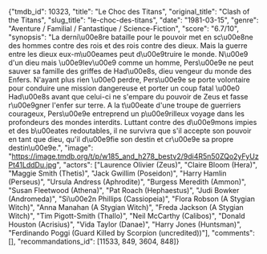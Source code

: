 {"tmdb_id": 10323, "title": "Le Choc des Titans", "original_title": "Clash of the Titans", "slug_title": "le-choc-des-titans", "date": "1981-03-15", "genre": "Aventure / Familial / Fantastique / Science-Fiction", "score": "6.7/10", "synopsis": "La derni\u00e8re bataille pour le pouvoir met en sc\u00e8ne des hommes contre des rois et des rois contre des dieux. Mais la guerre entre les dieux eux-m\u00eames peut d\u00e9truire le monde. N\u00e9 d'un dieu mais \u00e9lev\u00e9 comme un homme, Pers\u00e9e ne peut sauver sa famille des griffes de Had\u00e8s, dieu vengeur du monde des Enfers. N'ayant plus rien \u00e0 perdre, Pers\u00e9e se porte volontaire pour conduire une mission dangereuse et porter un coup fatal \u00e0 Had\u00e8s avant que celui-ci ne s'empare du pouvoir de Zeus et fasse r\u00e9gner l'enfer sur terre. A la t\u00eate d'une troupe de guerriers courageux, Pers\u00e9e entreprend un p\u00e9rilleux voyage dans les profondeurs des mondes interdits. Luttant contre des d\u00e9mons impies et des b\u00eates redoutables, il ne survivra que s'il accepte son pouvoir en tant que dieu, qu'il d\u00e9fie son destin et cr\u00e9e sa propre destin\u00e9e.", "image": "https://image.tmdb.org/t/p/w185_and_h278_bestv2/9di4R5n50ZQo2yFyUzPt41LddDu.jpg", "actors": ["Laurence Olivier (Zeus)", "Claire Bloom (Hera)", "Maggie Smith (Thetis)", "Jack Gwillim (Poseidon)", "Harry Hamlin (Perseus)", "Ursula Andress (Aphrodite)", "Burgess Meredith (Ammon)", "Susan Fleetwood (Athena)", "Pat Roach (Hephaestus)", "Judi Bowker (Andromeda)", "Si\u00e2n Phillips (Cassiopeia)", "Flora Robson (A Stygian Witch)", "Anna Manahan (A Stygian Witch)", "Freda Jackson (A Stygian Witch)", "Tim Pigott-Smith (Thallo)", "Neil McCarthy (Calibos)", "Donald Houston (Acrisius)", "Vida Taylor (Danae)", "Harry Jones (Huntsman)", "Ferdinando Poggi (Guard Killed by Scorpion (uncredited))"], "comments": [], "recommandations_id": [11533, 849, 3604, 848]}
